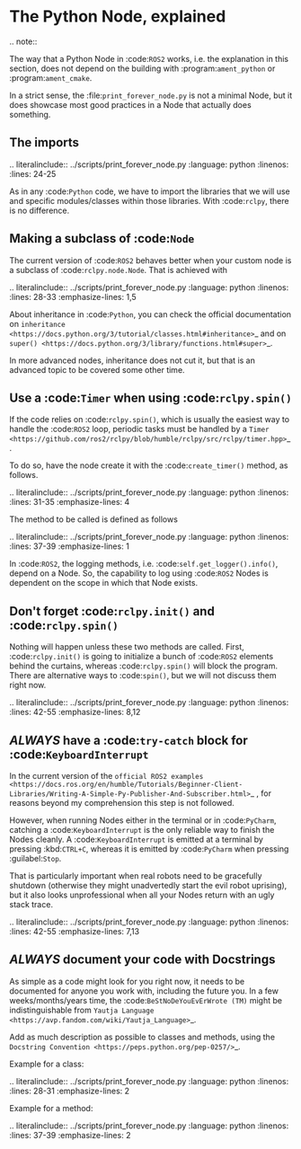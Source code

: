 The Python Node, explained
==========================

.. note::
   
   The way that a Python Node in :code:`ROS2` works, i.e. the explanation in this section, does not depend on the building with :program:`ament_python` or :program:`ament_cmake`.

In a strict sense, the :file:`print_forever_node.py` is not a minimal Node, but it does showcase most good practices in a Node that actually does something.

The imports
-----------

.. literalinclude:: ../scripts/print_forever_node.py
   :language: python
   :linenos:
   :lines: 24-25
   
As in any :code:`Python` code, we have to import the libraries that we will use and specific modules/classes within those libraries. With :code:`rclpy`, there is no difference.

Making a subclass of :code:`Node`
---------------------------------

The current version of :code:`ROS2` behaves better when your custom node is a subclass of :code:`rclpy.node.Node`. That is achieved with 

.. literalinclude:: ../scripts/print_forever_node.py
   :language: python
   :linenos:
   :lines: 28-33
   :emphasize-lines: 1,5
   
About inheritance in :code:`Python`, you can check the official documentation on `inheritance <https://docs.python.org/3/tutorial/classes.html#inheritance>`_ and on `super() <https://docs.python.org/3/library/functions.html#super>`_.

In more advanced nodes, inheritance does not cut it, but that is an advanced topic to be covered some other time.

Use a :code:`Timer` when using :code:`rclpy.spin()`
---------------------------------------------------

If the code relies on :code:`rclpy.spin()`, which is usually the easiest way to handle the :code:`ROS2` loop, periodic tasks must be handled by a `Timer <https://github.com/ros2/rclpy/blob/humble/rclpy/src/rclpy/timer.hpp>`_. 

To do so, have the node create it with the :code:`create_timer()` method, as follows.

.. literalinclude:: ../scripts/print_forever_node.py
   :language: python
   :linenos:
   :lines: 31-35
   :emphasize-lines: 4

The method to be called is defined as follows

.. literalinclude:: ../scripts/print_forever_node.py
   :language: python
   :linenos:
   :lines: 37-39
   :emphasize-lines: 1
   
In :code:`ROS2`, the logging methods, i.e. :code:`self.get_logger().info()`, depend on a Node. So, the capability to log using :code:`ROS2` Nodes is dependent on the scope in which that Node exists.
   
Don't forget :code:`rclpy.init()` and :code:`rclpy.spin()` 
----------------------------------------------------------

Nothing will happen unless these two methods are called. First, :code:`rclpy.init()` is going to initialize a bunch of :code:`ROS2` elements behind the curtains, whereas :code:`rclpy.spin()` will block the program. There are alternative ways to :code:`spin()`, but we will not discuss them right now.

.. literalinclude:: ../scripts/print_forever_node.py
   :language: python
   :linenos:
   :lines: 42-55
   :emphasize-lines: 8,12
   
*ALWAYS* have a :code:`try-catch` block for :code:`KeyboardInterrupt`
---------------------------------------------------------------------

In the current version of the `official ROS2 examples <https://docs.ros.org/en/humble/Tutorials/Beginner-Client-Libraries/Writing-A-Simple-Py-Publisher-And-Subscriber.html>`_ , for reasons beyond my comprehension this step is not followed.

However, when running Nodes either in the terminal or in :code:`PyCharm`, catching a :code:`KeyboardInterrupt` is the only reliable way to finish the Nodes cleanly. A :code:`KeyboardInterrupt` is emitted at a terminal by pressing :kbd:`CTRL+C`, whereas it is emitted by :code:`PyCharm` when pressing :guilabel:`Stop`.

That is particularly important when real robots need to be gracefully shutdown (otherwise they might unadvertedly start the evil robot uprising), but it also looks unprofessional when all your Nodes return with an ugly stack trace.

.. literalinclude:: ../scripts/print_forever_node.py
   :language: python
   :linenos:
   :lines: 42-55
   :emphasize-lines: 7,13

*ALWAYS* document your code with Docstrings
-------------------------------------------

As simple as a code might look for you right now, it needs to be documented for anyone you work with, including the future you. In a few weeks/months/years time, the :code:`BeStNoDeYouEvErWrote (TM)` might be indistinguishable from `Yautja Language <https://avp.fandom.com/wiki/Yautja_Language>`_.

Add as much description as possible to classes and methods, using the `Docstring Convention <https://peps.python.org/pep-0257/>`_.

Example for a class:

.. literalinclude:: ../scripts/print_forever_node.py
   :language: python
   :linenos:
   :lines: 28-31
   :emphasize-lines: 2
   
Example for a method:

.. literalinclude:: ../scripts/print_forever_node.py
   :language: python
   :linenos:
   :lines: 37-39
   :emphasize-lines: 2
